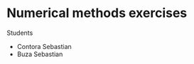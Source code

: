 Numerical methods exercises
========================

Students
 - Contora Sebastian
 - Buza Sebastian

